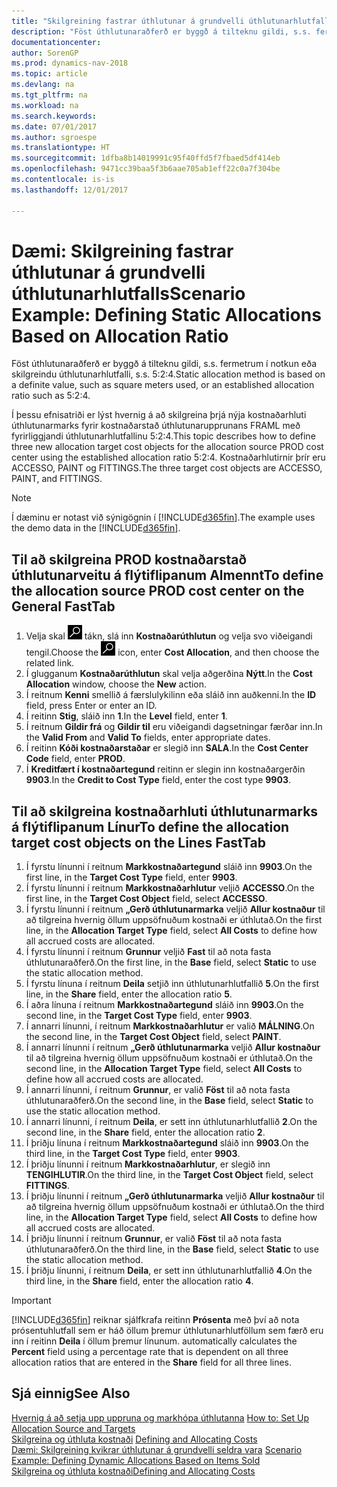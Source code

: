 ```yaml
---
title: "Skilgreining fastrar úthlutunar á grundvelli úthlutunarhlutfalls"
description: "Föst úthlutunaraðferð er byggð á tilteknu gildi, s.s. fermetrum í notkun eða skilgreindu úthlutunarhlutfalli, s.s. 5:2:4."
documentationcenter: 
author: SorenGP
ms.prod: dynamics-nav-2018
ms.topic: article
ms.devlang: na
ms.tgt_pltfrm: na
ms.workload: na
ms.search.keywords: 
ms.date: 07/01/2017
ms.author: sgroespe
ms.translationtype: HT
ms.sourcegitcommit: 1dfba8b14019991c95f40ffd5f7fbaed5df414eb
ms.openlocfilehash: 9471cc39baa5f3b6aae705ab1eff22c0a7f304be
ms.contentlocale: is-is
ms.lasthandoff: 12/01/2017

---
```

# <a name="scenario-example-defining-static-allocations-based-on-allocation-ratio"></a><span data-ttu-id="ca1df-103">Dæmi: Skilgreining fastrar úthlutunar á grundvelli úthlutunarhlutfalls</span><span class="sxs-lookup"><span data-stu-id="ca1df-103">Scenario Example: Defining Static Allocations Based on Allocation Ratio</span></span>
<span data-ttu-id="ca1df-104">Föst úthlutunaraðferð er byggð á tilteknu gildi, s.s. fermetrum í notkun eða skilgreindu úthlutunarhlutfalli, s.s. 5:2:4.</span><span class="sxs-lookup"><span data-stu-id="ca1df-104">Static allocation method is based on a definite value, such as square meters used, or an established allocation ratio such as 5:2:4.</span></span>  

<span data-ttu-id="ca1df-105">Í þessu efnisatriði er lýst hvernig á að skilgreina þrjá nýja kostnaðarhluti úthlutunarmarks fyrir kostnaðarstað úthlutunarupprunans FRAML með fyrirliggjandi úthlutunarhlutfallinu 5:2:4.</span><span class="sxs-lookup"><span data-stu-id="ca1df-105">This topic describes how to define three new allocation target cost objects for the allocation source PROD cost center using the established allocation ratio 5:2:4.</span></span> <span data-ttu-id="ca1df-106">Kostnaðarhlutirnir þrír eru ACCESSO, PAINT og FITTINGS.</span><span class="sxs-lookup"><span data-stu-id="ca1df-106">The three target cost objects are ACCESSO, PAINT, and FITTINGS.</span></span>  

> [!NOTE]  
>  <span data-ttu-id="ca1df-107">Í dæminu er notast við sýnigögnin í [!INCLUDE[d365fin](includes/d365fin_md.md)].</span><span class="sxs-lookup"><span data-stu-id="ca1df-107">The example uses the demo data in the [!INCLUDE[d365fin](includes/d365fin_md.md)].</span></span>  

## <a name="to-define-the-allocation-source-prod-cost-center-on-the-general-fasttab"></a><span data-ttu-id="ca1df-108">Til að skilgreina PROD kostnaðarstað úthlutunarveitu á flýtiflipanum Almennt</span><span class="sxs-lookup"><span data-stu-id="ca1df-108">To define the allocation source PROD cost center on the General FastTab</span></span>  

1.  <span data-ttu-id="ca1df-109">Velja skal ![Leit að síðu eða skýrslu](media/ui-search/search_small.png "Leit að síðu eða skýrslu táknið") tákn, slá inn  **Kostnaðarúthlutun** og velja svo viðeigandi tengil.</span><span class="sxs-lookup"><span data-stu-id="ca1df-109">Choose the ![Search for Page or Report](media/ui-search/search_small.png "Search for Page or Report icon") icon, enter **Cost Allocation**, and then choose the related link.</span></span>  
2.  <span data-ttu-id="ca1df-110">Í glugganum **Kostnaðarúthlutun** skal velja aðgerðina **Nýtt**.</span><span class="sxs-lookup"><span data-stu-id="ca1df-110">In the **Cost Allocation** window, choose the **New** action.</span></span>  
3.  <span data-ttu-id="ca1df-111">Í reitnum **Kenni** smellið á færslulykilinn eða sláið inn auðkenni.</span><span class="sxs-lookup"><span data-stu-id="ca1df-111">In the **ID** field, press Enter or enter an ID.</span></span>  
4.  <span data-ttu-id="ca1df-112">Í reitinn **Stig**, sláið inn **1**.</span><span class="sxs-lookup"><span data-stu-id="ca1df-112">In the **Level** field, enter **1**.</span></span>  
5.  <span data-ttu-id="ca1df-113">Í reitnum **Gildir frá** og **Gildir til** eru viðeigandi dagsetningar færðar inn.</span><span class="sxs-lookup"><span data-stu-id="ca1df-113">In the **Valid From** and **Valid To** fields, enter appropriate dates.</span></span>  
6.  <span data-ttu-id="ca1df-114">Í reitinn **Kóði kostnaðarstaðar** er slegið inn **SALA**.</span><span class="sxs-lookup"><span data-stu-id="ca1df-114">In the **Cost Center Code** field, enter **PROD**.</span></span>  
7.  <span data-ttu-id="ca1df-115">Í **Kreditfært í kostnaðartegund** reitinn er slegin inn kostnaðargerðin **9903**.</span><span class="sxs-lookup"><span data-stu-id="ca1df-115">In the **Credit to Cost Type** field, enter the cost type **9903**.</span></span>  

## <a name="to-define-the-allocation-target-cost-objects-on-the-lines-fasttab"></a><span data-ttu-id="ca1df-116">Til að skilgreina kostnaðarhluti úthlutunarmarks á flýtiflipanum Línur</span><span class="sxs-lookup"><span data-stu-id="ca1df-116">To define the allocation target cost objects on the Lines FastTab</span></span>  

1.  <span data-ttu-id="ca1df-117">Í fyrstu línunni í reitnum **Markkostnaðartegund** sláið inn **9903**.</span><span class="sxs-lookup"><span data-stu-id="ca1df-117">On the first line, in the **Target Cost Type** field, enter **9903**.</span></span>  
2.  <span data-ttu-id="ca1df-118">Í fyrstu línunni í reitnum **Markkostnaðarhlutur** veljið **ACCESSO**.</span><span class="sxs-lookup"><span data-stu-id="ca1df-118">On the first line, in the **Target Cost Object** field, select **ACCESSO**.</span></span>  
3.  <span data-ttu-id="ca1df-119">Í fyrstu línunni í reitnum **„Gerð úthlutunarmarka** veljið **Allur kostnaður** til að tilgreina hvernig öllum uppsöfnuðum kostnaði er úthlutað.</span><span class="sxs-lookup"><span data-stu-id="ca1df-119">On the first line, in the **Allocation Target Type** field, select **All Costs** to define how all accrued costs are allocated.</span></span>  
4.  <span data-ttu-id="ca1df-120">Í fyrstu línunni í reitnum **Grunnur** veljið **Fast** til að nota fasta úthlutunaraðferð.</span><span class="sxs-lookup"><span data-stu-id="ca1df-120">On the first line, in the **Base** field, select **Static** to use the static allocation method.</span></span>  
5.  <span data-ttu-id="ca1df-121">Í fyrstu línuna í reitnum **Deila** setjið inn úthlutunarhlutfallið **5**.</span><span class="sxs-lookup"><span data-stu-id="ca1df-121">On the first line, in the **Share** field, enter the allocation ratio **5**.</span></span>  
6.  <span data-ttu-id="ca1df-122">Í aðra línuna í reitnum **Markkostnaðartegund** sláið inn **9903**.</span><span class="sxs-lookup"><span data-stu-id="ca1df-122">On the second line, in the **Target Cost Type** field, enter **9903**.</span></span>  
7.  <span data-ttu-id="ca1df-123">Í annarri línunni, í reitnum **Markkostnaðarhlutur** er valið **MÁLNING**.</span><span class="sxs-lookup"><span data-stu-id="ca1df-123">On the second line, in the **Target Cost Object** field, select **PAINT**.</span></span>  
8.  <span data-ttu-id="ca1df-124">Í annarri línunni í reitnum **„Gerð úthlutunarmarka** veljið **Allur kostnaður** til að tilgreina hvernig öllum uppsöfnuðum kostnaði er úthlutað.</span><span class="sxs-lookup"><span data-stu-id="ca1df-124">On the second line, in the **Allocation Target Type** field, select **All Costs** to define how all accrued costs are allocated.</span></span>  
9. <span data-ttu-id="ca1df-125">Í annarri línunni, í reitnum **Grunnur**, er valið **Föst** til að nota fasta úthlutunaraðferð.</span><span class="sxs-lookup"><span data-stu-id="ca1df-125">On the second line, in the **Base** field, select **Static** to use the static allocation method.</span></span>  
10. <span data-ttu-id="ca1df-126">Í annarri línunni, í reitnum **Deila**, er sett inn úthlutunarhlutfallið **2**.</span><span class="sxs-lookup"><span data-stu-id="ca1df-126">On the second line, in the **Share** field, enter the allocation ratio **2**.</span></span>  
11. <span data-ttu-id="ca1df-127">Í þriðju línuna í reitnum **Markkostnaðartegund** sláið inn **9903**.</span><span class="sxs-lookup"><span data-stu-id="ca1df-127">On the third line, in the **Target Cost Type** field, enter **9903**.</span></span>  
12. <span data-ttu-id="ca1df-128">Í þriðju línunni í reitnum **Markkostnaðarhlutur**, er slegið inn **TENGIHLUTIR**.</span><span class="sxs-lookup"><span data-stu-id="ca1df-128">On the third line, in the **Target Cost Object** field, select **FITTINGS**.</span></span>  
13. <span data-ttu-id="ca1df-129">Í þriðju línunni í reitnum **„Gerð úthlutunarmarka** veljið **Allur kostnaður** til að tilgreina hvernig öllum uppsöfnuðum kostnaði er úthlutað.</span><span class="sxs-lookup"><span data-stu-id="ca1df-129">On the third line, in the **Allocation Target Type** field, select **All Costs** to define how all accrued costs are allocated.</span></span>  
14. <span data-ttu-id="ca1df-130">Í þriðju línunni í reitnum **Grunnur**, er valið **Föst** til að nota fasta úthlutunaraðferð.</span><span class="sxs-lookup"><span data-stu-id="ca1df-130">On the third line, in the **Base** field, select **Static** to use the static allocation method.</span></span>  
15. <span data-ttu-id="ca1df-131">Í þriðju línunni, í reitnum **Deila**, er sett inn úthlutunarhlutfallið **4**.</span><span class="sxs-lookup"><span data-stu-id="ca1df-131">On the third line, in the **Share** field, enter the allocation ratio **4**.</span></span>  

> [!IMPORTANT]  
>  [!INCLUDE[d365fin](includes/d365fin_md.md)]<span data-ttu-id="ca1df-132"> reiknar sjálfkrafa reitinn **Prósenta** með því að nota prósentuhlutfall sem er háð öllum þremur úthlutunarhlutföllum sem færð eru inn í reitinn **Deila** í öllum þremur línunum.</span><span class="sxs-lookup"><span data-stu-id="ca1df-132"> automatically calculates the **Percent** field using a percentage rate that is dependent on all three allocation ratios that are entered in the **Share** field for all three lines.</span></span>  

## <a name="see-also"></a><span data-ttu-id="ca1df-133">Sjá einnig</span><span class="sxs-lookup"><span data-stu-id="ca1df-133">See Also</span></span>  
<span data-ttu-id="ca1df-134">[Hvernig á að setja upp uppruna og markhópa úthlutanna](finance-how-to-set-up-allocation-source-and-targets.md) </span><span class="sxs-lookup"><span data-stu-id="ca1df-134">[How to: Set Up Allocation Source and Targets](finance-how-to-set-up-allocation-source-and-targets.md) </span></span>  
<span data-ttu-id="ca1df-135">[Skilgreina og úthluta kostnaði](finance-define-and-allocate-costs.md) </span><span class="sxs-lookup"><span data-stu-id="ca1df-135">[Defining and Allocating Costs](finance-define-and-allocate-costs.md) </span></span>  
<span data-ttu-id="ca1df-136">[Dæmi: Skilgreining kvikrar úthlutunar á grundvelli seldra vara](finance-scenario-example-defining-dynamic-allocations-based-on-items-sold.md) </span><span class="sxs-lookup"><span data-stu-id="ca1df-136">[Scenario Example: Defining Dynamic Allocations Based on Items Sold](finance-scenario-example-defining-dynamic-allocations-based-on-items-sold.md) </span></span>  
[<span data-ttu-id="ca1df-137">Skilgreina og úthluta kostnaði</span><span class="sxs-lookup"><span data-stu-id="ca1df-137">Defining and Allocating Costs</span></span>](finance-define-and-allocate-costs.md)

